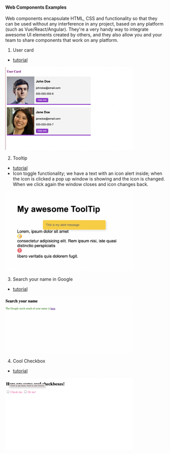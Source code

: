 #### Web Components Examples

Web components encapsulate HTML, CSS and functionality so that they can be used without any interference in any project, based on any platform (such as Vue/React/Angular). They're a very handy way to integrate awesome UI elements created by others, and they also allow you and your team to share components that work on any platform.

1. User card

- [tutorial](https://www.youtube.com/watch?v=PCWaFLy3VUo)

<p align-items: center>
    <img src='ReadMe-IMAGES/1.png' width='400'>
</p>

2. Tooltip

- [tutorial](https://www.youtube.com/watch?v=mNtLjzzxGQM)
- Icon toggle functionality; we have a text with an icon alert inside; when the icon is clicked a pop up window is showing and the icon is changed. When we click again the window closes and icon changes back.

<p align-items: center>
    <img src='ReadMe-IMAGES/2.png' width='400'>
</p>

3. Search your name in Google

- [tutorial](https://academind.com/tutorials/web-components-introduction)

<p align-items: center>
    <img src='ReadMe-IMAGES/3.png' width='400'>
</p>

4. Cool Checkbox

- [tutorial](https://www.youtube.com/watch?v=xCeutzpRlzA)

<p align-items: center>
    <img src='ReadMe-IMAGES/4.png' width='400'>
</p>
